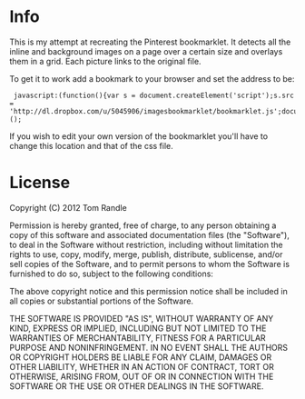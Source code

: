 # Info

This is my attempt at recreating the Pinterest bookmarklet. It detects all the inline and background images on a page over a certain size and overlays them in a grid. Each picture links to the original file. 

To get it to work add a bookmark to your browser and set the address to be:

     javascript:(function(){var s = document.createElement('script');s.src = 'http://dl.dropbox.com/u/5045906/imagesbookmarklet/bookmarklet.js';document.body.appendChild(s);})();

If you wish to edit your own version of the bookmarklet you'll have to change this location and that of the css file.

# License

Copyright (C) 2012 Tom Randle

Permission is hereby granted, free of charge, to any person obtaining a copy of this software and associated documentation files (the "Software"), to deal in the Software without restriction, including without limitation the rights to use, copy, modify, merge, publish, distribute, sublicense, and/or sell copies of the Software, and to permit persons to whom the Software is furnished to do so, subject to the following conditions:

The above copyright notice and this permission notice shall be included in all copies or substantial portions of the Software.

THE SOFTWARE IS PROVIDED "AS IS", WITHOUT WARRANTY OF ANY KIND, EXPRESS OR IMPLIED, INCLUDING BUT NOT LIMITED TO THE WARRANTIES OF MERCHANTABILITY, FITNESS FOR A PARTICULAR PURPOSE AND NONINFRINGEMENT. IN NO EVENT SHALL THE AUTHORS OR COPYRIGHT HOLDERS BE LIABLE FOR ANY CLAIM, DAMAGES OR OTHER LIABILITY, WHETHER IN AN ACTION OF CONTRACT, TORT OR OTHERWISE, ARISING FROM, OUT OF OR IN CONNECTION WITH THE SOFTWARE OR THE USE OR OTHER DEALINGS IN THE SOFTWARE.


